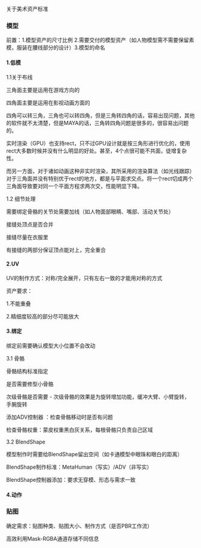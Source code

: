 关于美术资产标准

### 模型

前置：1.模型资产的尺寸比例 2.需要交付的模型资产（如人物模型需不需要保留素模，服装在腰线部分的设计）3.模型的命名

#### 1.低模

1.1关于布线

三角面主要是运用在游戏方向的

四角面主要是运用在影视动画方面的

四角可以转三角，三角也可以转四角，但是三角转四角的话，容易出现问题，其他的软件就不太清楚，但是MAYA的话，三角转四角问题是很多的，很容易出问题的。

实时渲染（GPU）也支持rect，只不过GPU设计就是按三角形进行优化的，使用rect大多数时候并没有什么明显的好处。甚至，4个点很可能不共面，徒增复杂性。

而另一方面，对于诸如动画这种非实时渲染，其所采用的渲染算法（如光线跟踪）对于三角面并没有特别优于rect的地方，都是与平面求交点。将一个rect切成两个三角面导致要对同一个平面方程求两次交，性能明显下降。



1.2 细节处理

需要绑定骨骼的关节处需要加线（如人物面部眼睛、嘴部、活动关节处）

接缝处顶点是否合并

接缝尽量在衣服里

有接缝的两部分保证顶点能对上，完全重合

#### 2.UV

UV的制作方式：对称/完全展开，只有左右一致的才能用对称的方式

资产要求：

1.不能重叠

2.精细度较高的部分尽可能放大



#### 3.绑定

绑定前需要确认模型大小位置不会改动

3.1 骨骼

骨骼结构标准指定

是否需要修型小骨骼

次级骨骼是否需要 - 次级骨骼的效果是为旋转增加功能，缓冲大臂、小臂旋转，手腕旋转

添加ADV控制器 ：检查骨骼移动时是否有问题

检查骨骼权重：蒙皮权重黑白灰关系，每根骨骼只负责自己区域



3.2 BlendShape

模型制作时需要给BlendShape留出空间（如卡通模型中眼珠和眼白的距离）

BlendShape制作标准：MetaHuman（写实）/ADV（非写实）

BlendShape控制器添加：要求无穿模、形态与需求一致



#### 4.动作

### 贴图

确定需求：贴图种类、贴图大小、制作方式（是否PBR工作流）

高效利用Mask-RGBA通道存储不同信息
